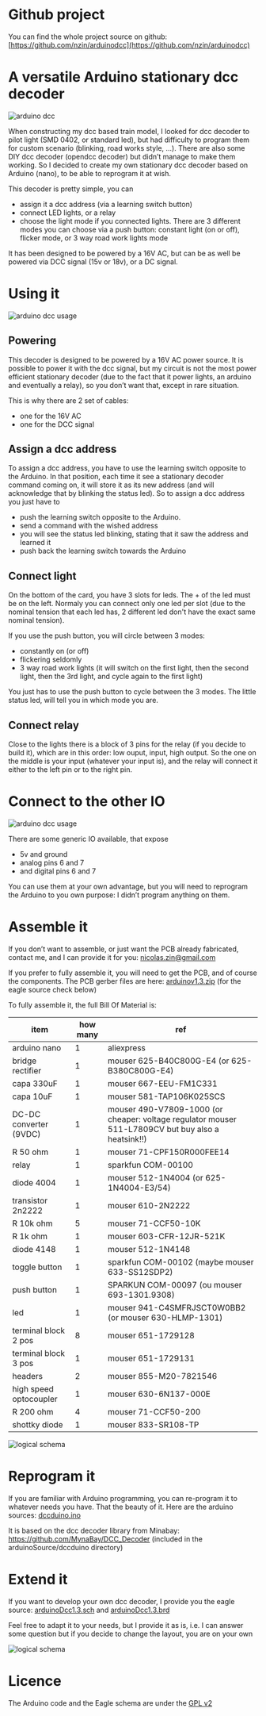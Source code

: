 Github project
==============
You can find the whole project source on github: [https://github.com/nzin/arduinodcc](https://github.com/nzin/arduinodcc)

A versatile Arduino stationary dcc decoder
==========================================

![arduino dcc](arduinodcc.JPG "Arduino DCC")

When constructing my dcc based train model, I looked for dcc decoder to pilot light (SMD 0402, or standard led), but had difficulty to program them for custom scenario (blinking, road works style, …). There are also some DIY dcc decoder (opendcc decoder) but didn’t manage to make them working. So I decided to create my own stationary dcc decoder based on Arduino (nano), to be able to reprogram it at wish.

This decoder is pretty simple, you can

- assign it a dcc address (via a learning switch button)
- connect LED lights, or a relay
- choose the light mode if you connected lights. There are 3 different modes you can choose via a push button: constant light (on or off), flicker mode, or 3 way road work lights mode

It has been designed to be powered by a 16V AC, but can be as well be powered via DCC signal (15v or 18v), or a DC signal.

Using it
========

![arduino dcc usage](arduinodccExplanation.JPG "Arduino DCC Usage")

Powering
--------
This decoder is designed to be powered by a 16V AC power source. It is possible to power it with the dcc signal, but my circuit is not the most power efficient stationary decoder (due to the fact that it power lights, an arduino and eventually a relay), so you don’t want that, except in rare situation.

This is why there are 2 set of cables:

- one for the 16V AC
- one for the DCC signal

Assign a dcc address
--------------------

To assign a dcc address, you have to use the learning switch opposite to the Arduino.
In that position, each time it see a stationary decoder command coming on, it will store it as its new address (and will acknowledge that by blinking the status led).
So to assign a dcc address you just have to

- push the learning switch opposite to the Arduino.
- send a command with the wished address
- you will see the status led blinking, stating that it saw the address and learned it
- push back the learning switch towards the Arduino


Connect light
-------------

On the bottom of the card, you have 3 slots for leds. The + of the led must be on the left. Normaly you can connect only one led per slot (due to the nominal tension that each led has, 2 different led don't have the exact same nominal tension).

If you use the push button, you will circle between 3 modes:

- constantly on (or off)
- flickering seldomly
- 3 way road work lights (it will switch on the first light, then the second light, then the 3rd light, and cycle again to the first light)

You just has to use the push button to cycle between the 3 modes. The little status led, will tell you in which mode you are.


Connect relay
-------------

Close to the lights there is a block of 3 pins for the relay (if you decide to build it), which are in this order: low ouput, input, high output.
So the one on the middle is your input (whatever your input is), and the relay will connect it either to the left pin or to the right pin.

Connect to the other IO
=======================

![arduino dcc usage](arduinodccExplanation2.JPG "Arduino DCC Usage")

There are some generic IO available, that expose

- 5v and ground
- analog pins 6 and 7
- and digital pins 6 and 7

You can use them at your own advantage, but you will need to reprogram the Arduino to you own purpose: I didn’t program anything on them.

Assemble it
===========

If you don’t want to assemble, or just want the PCB already fabricated, contact me, and I can provide it for you: nicolas.zin@gmail.com

If you prefer to fully assemble it, you will need to get the PCB, and of course the components.
The PCB gerber files are here: [arduinov1.3.zip](https://github.com/nzin/arduinodcc/blob/master/arduinov1.3.zip) (for the eagle source check below)

To fully assemble it, the full Bill Of Material is:


item                    |how many |ref
------------------------|---------|------------------------------------
arduino nano            |1        |aliexpress
bridge rectifier        |1        |mouser 625-B40C800G-E4 (or 625-B380C800G-E4)
capa 330uF              |1        |mouser 667-EEU-FM1C331
capa 10uF               |1        |mouser 581-TAP106K025SCS
DC-DC converter (9VDC)  |1        |mouser 490-V7809-1000 (or cheaper: voltage regulator mouser 511-L7809CV but buy also a heatsink!!)
R 50 ohm                |1        |mouser 71-CPF150R000FEE14
relay                   |1        |sparkfun COM-00100
diode 4004              |1        |mouser 512-1N4004 (or 625-1N4004-E3/54)
transistor 2n2222       |1        |mouser 610-2N2222
R 10k ohm               |5        |mouser 71-CCF50-10K
R 1k ohm                |1        |mouser 603-CFR-12JR-521K
diode 4148              |1        |mouser 512-1N4148
toggle button           |1        |sparkfun COM-00102 (maybe mouser 633-SS12SDP2)
push button             |1        |SPARKUN COM-00097 (ou mouser 693-1301.9308)
led                     |1        |mouser 941-C4SMFRJSCT0W0BB2 (or mouser 630-HLMP-1301)
terminal block 2 pos    |8        |mouser 651-1729128
terminal block 3 pos    |1        |mouser 651-1729131
headers                 |2        |mouser 855-M20-7821546
high speed optocoupler  |1        |mouser 630-6N137-000E
R 200 ohm               |4        |mouser 71-CCF50-200
shottky diode           |1        |mouser 833-SR108-TP


![logical schema](schemaEagle2.png "Eagle physical schema")

Reprogram it
============

If you are familiar with Arduino programming, you can re-program it to whatever needs you have. That the beauty of it. Here are the arduino sources: [dccduino.ino](https://github.com/nzin/arduinodcc/blob/master/arduinoSource/dccduino.ino)

It is based on the dcc decoder library from Minabay: https://github.com/MynaBay/DCC_Decoder (included in the            arduinoSource/dccduino directory)


Extend it
=========

If you want to develop your own dcc decoder, I provide you the eagle source: [arduinoDcc1.3.sch](https://github.com/nzin/arduinodcc/blob/master/arduinoDcc1.3.sch) and [arduinoDcc1.3.brd](https://github.com/nzin/arduinodcc/blob/master/arduinoDcc1.3.brd)

Feel free to adapt it to your needs, but I provide it as is, i.e. I can answer some question but if you decide to change the layout, you are on your own

![logical schema](schemaEagle.png "Eagle logical schema")

Licence
=======
The Arduino code and the Eagle schema are under the [GPL v2](https://github.com/nzin/arduinodcc/blob/master/gpl-2.0.txt)
